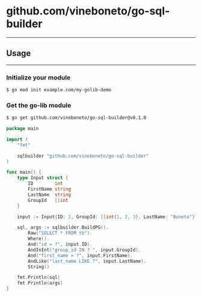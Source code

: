 # github.com/vineboneto/go-sql-builder

---

## Usage

---

### Initialize your module

```bash
$ go mod init example.com/my-golib-demo
```

### Get the go-lib module

```bash
$ go get github.com/vineboneto/go-sql-builder@v0.1.0
```

```go
package main

import (
	"fmt"

	sqlbuilder "github.com/vineboneto/go-sql-builder"
)

func main() {
	type Input struct {
		ID        int
		FirstName string
		LastName  string
		GroupId   []int
	}

	input := Input{ID: 2, GroupId: []int{1, 2, 3}, LastName: "Boneto"}

	sql, args := sqlbuilder.BuildPG().
		Raw("SELECT * FROM tb").
		Where().
		And("id = ?", input.ID).
		AndInInt("group_id IN ? ", input.GroupId).
		And("first_name = ?", input.FirstName).
		AndLike("last_name LIKE ?", input.LastName).
		String()

	fmt.Println(sql)
	fmt.Println(args)
}

```
